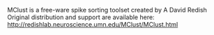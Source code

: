 MClust is a free-ware spike sorting toolset created by A David Redish
Original distribution and support are available here:
http://redishlab.neuroscience.umn.edu/MClust/MClust.html
